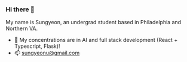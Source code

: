 ### Hi there 👋

My name is Sungyeon, an undergrad student based in Philadelphia and Northern VA.
- 🌱 My concentrations are in AI and full stack development (React + Typescript, Flask)! 
- 📫 sungyeonu@gmail.com
<!--
**sungyeonu/sungyeonu** is a ✨ _special_ ✨ repository because its `README.md` (this file) appears on your GitHub profile.

Here are some ideas to get you started:

- 🔭 I’m currently working on ...
- 🌱 I’m currently learning ...
- 👯 I’m looking to collaborate on ...
- 🤔 I’m looking for help with ...
- 💬 Ask me about ...
- 📫 How to reach me: ...
- 😄 Pronouns: ...
- ⚡ Fun fact: ...
-->
